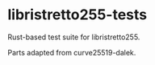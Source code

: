 # libristretto255-tests

Rust-based test suite for libristretto255.

Parts adapted from curve25519-dalek.
